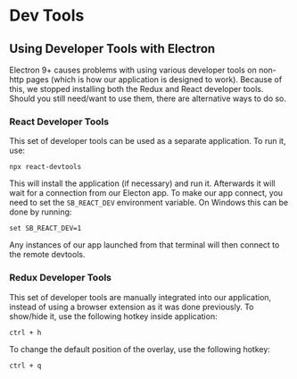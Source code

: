 # Dev Tools

## Using Developer Tools with Electron

Electron 9+ causes problems with using various developer tools on non-http pages (which is how our
application is designed to work). Because of this, we stopped installing both the Redux and React
developer tools. Should you still need/want to use them, there are alternative ways to do so.

### React Developer Tools

This set of developer tools can be used as a separate application. To run it, use:

```
npx react-devtools
```

This will install the application (if necessary) and run it. Afterwards it will wait for a
connection from our Electon app. To make our app connect, you need to set the `SB_REACT_DEV`
environment variable. On Windows this can be done by running:

```
set SB_REACT_DEV=1
```

Any instances of our app launched from that terminal will then connect to the remote devtools.

### Redux Developer Tools

This set of developer tools are manually integrated into our application, instead of using a browser
extension as it was done previously. To show/hide it, use the following hotkey inside application:

```
ctrl + h
```

To change the default position of the overlay, use the following hotkey:

```
ctrl + q
```
